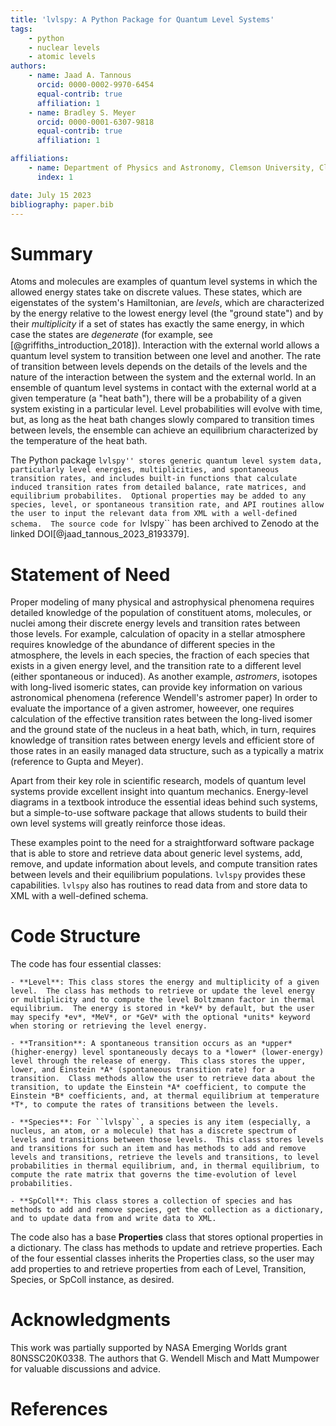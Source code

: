 ```yaml
---
title: 'lvlspy: A Python Package for Quantum Level Systems'
tags:
    - python
    - nuclear levels
    - atomic levels
authors:
    - name: Jaad A. Tannous
      orcid: 0000-0002-9970-6454
      equal-contrib: true
      affiliation: 1
    - name: Bradley S. Meyer
      orcid: 0000-0001-6307-9818
      equal-contrib: true
      affiliation: 1

affiliations:
    - name: Department of Physics and Astronomy, Clemson University, Clemson, SC, 29634
      index: 1

date: July 15 2023
bibliography: paper.bib
---
```


# Summary

Atoms and molecules are examples of quantum level systems in which the allowed energy states take on discrete values.  These states, which are eigenstates of the system's Hamiltonian, are *levels*, which are characterized by the energy relative to the lowest energy level (the "ground state") and by their *multiplicity* if a set of states has exactly the same energy, in which case the states are *degenerate* (for example, see [@griffiths_introduction_2018]).  Interaction with the external world allows a quantum level system to transition between one level and another.  The rate of transition between levels depends on the details of the levels and the nature of the interaction between the system and the external world.  In an ensemble of quantum level systems in contact with the external world at a given temperature (a "heat bath"), there will be a probability of a given system existing in a particular level.  Level probabilities will evolve with time, but, as long as the heat bath changes slowly compared to transition times between levels, the ensemble can achieve an equilibrium characterized by the temperature of the heat bath.  

The Python package ``lvlspy'' stores generic quantum level system data, particularly level energies, multiplicities, and spontaneous transition rates, and includes built-in functions that calculate induced transition rates from detailed balance, rate matrices, and equilibrium probabilites.  Optional properties may be added to any species, level, or spontaneous transition rate, and API routines allow the user to input the relevant data from XML with a well-defined schema.  The source code for ``lvlspy`` has been archived to Zenodo at the linked DOI[@jaad_tannous_2023_8193379].

# Statement of Need

Proper modeling of many physical and astrophysical phenomena requires detailed knowledge of the population of constituent atoms, molecules, or nuclei among their discrete energy levels and transition rates between those levels.  For example, calculation of opacity in a stellar atmosphere requires knowledge of the abundance of different species in the atmosphere, the levels in each species, the fraction of each species that exists in a given energy level, and the transition rate to a different level (either spontaneous or induced).  As another example, *astromers*, isotopes with long-lived isomeric states, can provide key information on various astronomical phenomena (reference Wendell's astromer paper)  In order to evaluate the importance of a given astromer, howeever, one requires calculation of the effective transition rates between the long-lived isomer and the ground state of the nucleus in a heat bath, which, in turn, requires knowledge of transition rates between energy levels and efficient store of those rates in an easily managed data structure, such as a typically a matrix (reference to Gupta and Meyer).

Apart from their key role in scientific research, models of quantum level systems provide excellent insight into quantum mechanics.  Energy-level diagrams in a textbook introduce the essential ideas behind such systems, but a simple-to-use software package that allows students to build their own level systems will greatly reinforce those ideas.

These examples point to the need for a straightforward software package that is able to store and retrieve data about generic level systems, add, remove, and update information about levels, and compute transition rates between levels and their equilibrium populations.  ``lvlspy`` provides these capabilities.  ``lvlspy`` also has routines to read data from and store data to XML with a well-defined schema.


# Code Structure

The code has four essential classes:

    - **Level**: This class stores the energy and multiplicity of a given level.  The class has methods to retrieve or update the level energy or multiplicity and to compute the level Boltzmann factor in thermal equilibrium.  The energy is stored in *keV* by default, but the user may specify *ev*, *MeV*, or *GeV* with the optional *units* keyword when storing or retrieving the level energy.
    
    - **Transition**: A spontaneous transition occurs as an *upper* (higher-energy) level spontaneously decays to a *lower* (lower-energy) level through the release of energy.  This class stores the upper, lower, and Einstein *A* (spontaneous transition rate) for a transition.  Class methods allow the user to retrieve data about the transition, to update the Einstein *A* coefficient, to compute the Einstein *B* coefficients, and, at thermal equilibrium at temperature *T*, to compute the rates of transitions between the levels.
    
    - **Species**: For ``lvlspy``, a species is any item (especially, a nucleus, an atom, or a molecule) that has a discrete spectrum of levels and transitions between those levels.  This class stores levels and transitions for such an item and has methods to add and remove levels and transitions, retrieve the levels and transitions, to level probabilities in thermal equilibrium, and, in thermal equilibrium, to compute the rate matrix that governs the time-evolution of level probabilities.
    
    - **SpColl**: This class stores a collection of species and has methods to add and remove species, get the collection as a dictionary, and to update data from and write data to XML.
    
The code also has a base **Properties** class that stores optional properties in a dictionary.  The class has methods to update and retrieve properties. Each of the four essential classes inherits the Properties class, so the user may add properties to and retrieve properties from each of Level, Transition, Species, or SpColl instance, as desired.

# Acknowledgments

This work was partially supported by NASA Emerging Worlds grant 80NSSC20K0338.  The authors that G. Wendell Misch and Matt Mumpower for valuable discussions and advice.

# References

